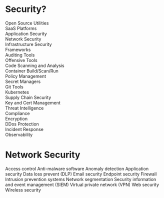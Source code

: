 # Security?
Open Source Utilities\
SaaS Platforms\
Application Security\
Network Security\
Infrastructure Security\
Frameworks\
Auditing Tools\
Offensive Tools\
Code Scanning and Analysis\
Container Build/Scan/Run\
Policy Management\
Secret Managers\
Git Tools\
Kubernetes\
Supply Chain Security\
Key and Cert Management\
Threat Intelligence\
Compliance\
Encryption\
DDos Protection\
Incident Response\
Observability



# Network Security 
Access control 
Anti-malware software 
Anomaly detection 
Application security 
Data loss prevent (DLP) 
Email security
Endpoint security
Firewall
Intrusion prevention systems
Network segmentation
Security information and event management (SIEM)
Virtual private network (VPN)
Web security
Wireless security